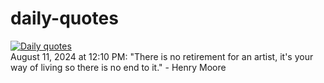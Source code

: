 # daily-quotes
[![Daily quotes](https://github.com/ceepu8/daily-quotes/actions/workflows/daily-quote.yml/badge.svg)](https://github.com/ceepu8/daily-quotes/actions/workflows/daily-quote.yml)<br/>
August 11, 2024 at 12:10 PM: "There is no retirement for an artist, it's your way of living so there is no end to it." - Henry Moore
